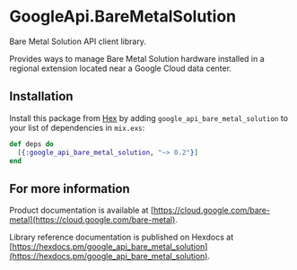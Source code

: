 # GoogleApi.BareMetalSolution

Bare Metal Solution API client library.

Provides ways to manage Bare Metal Solution hardware installed in a regional extension located near a Google Cloud data center.

## Installation

Install this package from [Hex](https://hex.pm) by adding
`google_api_bare_metal_solution` to your list of dependencies in `mix.exs`:

```elixir
def deps do
  [{:google_api_bare_metal_solution, "~> 0.2"}]
end
```

## For more information

Product documentation is available at [https://cloud.google.com/bare-metal](https://cloud.google.com/bare-metal).

Library reference documentation is published on Hexdocs at
[https://hexdocs.pm/google_api_bare_metal_solution](https://hexdocs.pm/google_api_bare_metal_solution).
